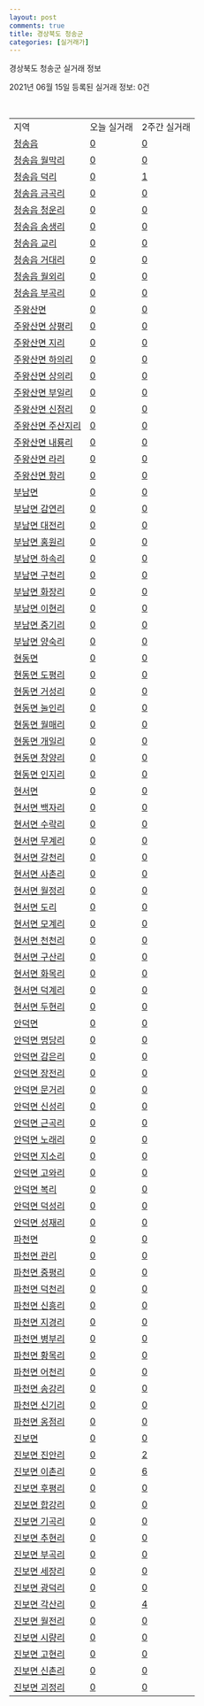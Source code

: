 ```yaml
---
layout: post
comments: true
title: 경상북도 청송군
categories: [실거래가]
---
```


경상북도 청송군 실거래 정보

2021년 06월 15일 등록된 실거래 정보: 0건

<script type="text/javascript">
  google.charts.load('current', {'packages':['corechart']});
  google.charts.setOnLoadCallback(drawChart);

  function drawChart() {
    var data = google.visualization.arrayToDataTable([['거래일', '매매', '전월세', '전매'], ['2021-02', 1, 1, 0], ['2021-03', 1, 0, 0], ['2021-04', 1, 0, 0]]);

    var options = {
      title: '최근 2개월간 거래량 추이',
      legend: { position: 'bottom' }
    };

    var chart = new google.visualization.LineChart(document.getElementById('columnchart_material'));
    chart.draw(data, (options));
  }
</script>

<div id="columnchart_material" style="width: 450px; margin-left: -35px"></div>
<br>
<table class="sortable">
  <tr>
    <td>지역</td>
    <td>오늘 실거래</td>
    <td>2주간 실거래</td>
  </tr>

  
  <tr class="item">
    <td><a href="4775025000.html">청송읍</a></td>
    <td><a href="4775025000.html">0</a></td>
    <td><a href="4775025000.html">0</a></td>
  </tr>
    

  <tr class="item">
    <td><a href="4775025021.html">청송읍 월막리</a></td>
    <td><a href="4775025021.html">0</a></td>
    <td><a href="4775025021.html">0</a></td>
  </tr>
    

  <tr class="item">
    <td><a href="4775025022.html">청송읍 덕리</a></td>
    <td><a href="4775025022.html">0</a></td>
    <td><a href="4775025022.html">1</a></td>
  </tr>
    

  <tr class="item">
    <td><a href="4775025023.html">청송읍 금곡리</a></td>
    <td><a href="4775025023.html">0</a></td>
    <td><a href="4775025023.html">0</a></td>
  </tr>
    

  <tr class="item">
    <td><a href="4775025024.html">청송읍 청운리</a></td>
    <td><a href="4775025024.html">0</a></td>
    <td><a href="4775025024.html">0</a></td>
  </tr>
    

  <tr class="item">
    <td><a href="4775025025.html">청송읍 송생리</a></td>
    <td><a href="4775025025.html">0</a></td>
    <td><a href="4775025025.html">0</a></td>
  </tr>
    

  <tr class="item">
    <td><a href="4775025026.html">청송읍 교리</a></td>
    <td><a href="4775025026.html">0</a></td>
    <td><a href="4775025026.html">0</a></td>
  </tr>
    

  <tr class="item">
    <td><a href="4775025027.html">청송읍 거대리</a></td>
    <td><a href="4775025027.html">0</a></td>
    <td><a href="4775025027.html">0</a></td>
  </tr>
    

  <tr class="item">
    <td><a href="4775025028.html">청송읍 월외리</a></td>
    <td><a href="4775025028.html">0</a></td>
    <td><a href="4775025028.html">0</a></td>
  </tr>
    

  <tr class="item">
    <td><a href="4775025029.html">청송읍 부곡리</a></td>
    <td><a href="4775025029.html">0</a></td>
    <td><a href="4775025029.html">0</a></td>
  </tr>
    

  <tr class="item">
    <td><a href="4775031500.html">주왕산면</a></td>
    <td><a href="4775031500.html">0</a></td>
    <td><a href="4775031500.html">0</a></td>
  </tr>
    

  <tr class="item">
    <td><a href="4775031521.html">주왕산면 상평리</a></td>
    <td><a href="4775031521.html">0</a></td>
    <td><a href="4775031521.html">0</a></td>
  </tr>
    

  <tr class="item">
    <td><a href="4775031522.html">주왕산면 지리</a></td>
    <td><a href="4775031522.html">0</a></td>
    <td><a href="4775031522.html">0</a></td>
  </tr>
    

  <tr class="item">
    <td><a href="4775031523.html">주왕산면 하의리</a></td>
    <td><a href="4775031523.html">0</a></td>
    <td><a href="4775031523.html">0</a></td>
  </tr>
    

  <tr class="item">
    <td><a href="4775031524.html">주왕산면 상의리</a></td>
    <td><a href="4775031524.html">0</a></td>
    <td><a href="4775031524.html">0</a></td>
  </tr>
    

  <tr class="item">
    <td><a href="4775031525.html">주왕산면 부일리</a></td>
    <td><a href="4775031525.html">0</a></td>
    <td><a href="4775031525.html">0</a></td>
  </tr>
    

  <tr class="item">
    <td><a href="4775031526.html">주왕산면 신점리</a></td>
    <td><a href="4775031526.html">0</a></td>
    <td><a href="4775031526.html">0</a></td>
  </tr>
    

  <tr class="item">
    <td><a href="4775031527.html">주왕산면 주산지리</a></td>
    <td><a href="4775031527.html">0</a></td>
    <td><a href="4775031527.html">0</a></td>
  </tr>
    

  <tr class="item">
    <td><a href="4775031528.html">주왕산면 내룡리</a></td>
    <td><a href="4775031528.html">0</a></td>
    <td><a href="4775031528.html">0</a></td>
  </tr>
    

  <tr class="item">
    <td><a href="4775031529.html">주왕산면 라리</a></td>
    <td><a href="4775031529.html">0</a></td>
    <td><a href="4775031529.html">0</a></td>
  </tr>
    

  <tr class="item">
    <td><a href="4775031530.html">주왕산면 항리</a></td>
    <td><a href="4775031530.html">0</a></td>
    <td><a href="4775031530.html">0</a></td>
  </tr>
    

  <tr class="item">
    <td><a href="4775032000.html">부남면</a></td>
    <td><a href="4775032000.html">0</a></td>
    <td><a href="4775032000.html">0</a></td>
  </tr>
    

  <tr class="item">
    <td><a href="4775032030.html">부남면 감연리</a></td>
    <td><a href="4775032030.html">0</a></td>
    <td><a href="4775032030.html">0</a></td>
  </tr>
    

  <tr class="item">
    <td><a href="4775032031.html">부남면 대전리</a></td>
    <td><a href="4775032031.html">0</a></td>
    <td><a href="4775032031.html">0</a></td>
  </tr>
    

  <tr class="item">
    <td><a href="4775032032.html">부남면 홍원리</a></td>
    <td><a href="4775032032.html">0</a></td>
    <td><a href="4775032032.html">0</a></td>
  </tr>
    

  <tr class="item">
    <td><a href="4775032033.html">부남면 하속리</a></td>
    <td><a href="4775032033.html">0</a></td>
    <td><a href="4775032033.html">0</a></td>
  </tr>
    

  <tr class="item">
    <td><a href="4775032034.html">부남면 구천리</a></td>
    <td><a href="4775032034.html">0</a></td>
    <td><a href="4775032034.html">0</a></td>
  </tr>
    

  <tr class="item">
    <td><a href="4775032035.html">부남면 화장리</a></td>
    <td><a href="4775032035.html">0</a></td>
    <td><a href="4775032035.html">0</a></td>
  </tr>
    

  <tr class="item">
    <td><a href="4775032036.html">부남면 이현리</a></td>
    <td><a href="4775032036.html">0</a></td>
    <td><a href="4775032036.html">0</a></td>
  </tr>
    

  <tr class="item">
    <td><a href="4775032037.html">부남면 중기리</a></td>
    <td><a href="4775032037.html">0</a></td>
    <td><a href="4775032037.html">0</a></td>
  </tr>
    

  <tr class="item">
    <td><a href="4775032038.html">부남면 양숙리</a></td>
    <td><a href="4775032038.html">0</a></td>
    <td><a href="4775032038.html">0</a></td>
  </tr>
    

  <tr class="item">
    <td><a href="4775033000.html">현동면</a></td>
    <td><a href="4775033000.html">0</a></td>
    <td><a href="4775033000.html">0</a></td>
  </tr>
    

  <tr class="item">
    <td><a href="4775033028.html">현동면 도평리</a></td>
    <td><a href="4775033028.html">0</a></td>
    <td><a href="4775033028.html">0</a></td>
  </tr>
    

  <tr class="item">
    <td><a href="4775033029.html">현동면 거성리</a></td>
    <td><a href="4775033029.html">0</a></td>
    <td><a href="4775033029.html">0</a></td>
  </tr>
    

  <tr class="item">
    <td><a href="4775033030.html">현동면 눌인리</a></td>
    <td><a href="4775033030.html">0</a></td>
    <td><a href="4775033030.html">0</a></td>
  </tr>
    

  <tr class="item">
    <td><a href="4775033031.html">현동면 월매리</a></td>
    <td><a href="4775033031.html">0</a></td>
    <td><a href="4775033031.html">0</a></td>
  </tr>
    

  <tr class="item">
    <td><a href="4775033032.html">현동면 개일리</a></td>
    <td><a href="4775033032.html">0</a></td>
    <td><a href="4775033032.html">0</a></td>
  </tr>
    

  <tr class="item">
    <td><a href="4775033033.html">현동면 창양리</a></td>
    <td><a href="4775033033.html">0</a></td>
    <td><a href="4775033033.html">0</a></td>
  </tr>
    

  <tr class="item">
    <td><a href="4775033034.html">현동면 인지리</a></td>
    <td><a href="4775033034.html">0</a></td>
    <td><a href="4775033034.html">0</a></td>
  </tr>
    

  <tr class="item">
    <td><a href="4775034000.html">현서면</a></td>
    <td><a href="4775034000.html">0</a></td>
    <td><a href="4775034000.html">0</a></td>
  </tr>
    

  <tr class="item">
    <td><a href="4775034034.html">현서면 백자리</a></td>
    <td><a href="4775034034.html">0</a></td>
    <td><a href="4775034034.html">0</a></td>
  </tr>
    

  <tr class="item">
    <td><a href="4775034035.html">현서면 수락리</a></td>
    <td><a href="4775034035.html">0</a></td>
    <td><a href="4775034035.html">0</a></td>
  </tr>
    

  <tr class="item">
    <td><a href="4775034036.html">현서면 무계리</a></td>
    <td><a href="4775034036.html">0</a></td>
    <td><a href="4775034036.html">0</a></td>
  </tr>
    

  <tr class="item">
    <td><a href="4775034037.html">현서면 갈천리</a></td>
    <td><a href="4775034037.html">0</a></td>
    <td><a href="4775034037.html">0</a></td>
  </tr>
    

  <tr class="item">
    <td><a href="4775034038.html">현서면 사촌리</a></td>
    <td><a href="4775034038.html">0</a></td>
    <td><a href="4775034038.html">0</a></td>
  </tr>
    

  <tr class="item">
    <td><a href="4775034039.html">현서면 월정리</a></td>
    <td><a href="4775034039.html">0</a></td>
    <td><a href="4775034039.html">0</a></td>
  </tr>
    

  <tr class="item">
    <td><a href="4775034040.html">현서면 도리</a></td>
    <td><a href="4775034040.html">0</a></td>
    <td><a href="4775034040.html">0</a></td>
  </tr>
    

  <tr class="item">
    <td><a href="4775034041.html">현서면 모계리</a></td>
    <td><a href="4775034041.html">0</a></td>
    <td><a href="4775034041.html">0</a></td>
  </tr>
    

  <tr class="item">
    <td><a href="4775034042.html">현서면 천천리</a></td>
    <td><a href="4775034042.html">0</a></td>
    <td><a href="4775034042.html">0</a></td>
  </tr>
    

  <tr class="item">
    <td><a href="4775034043.html">현서면 구산리</a></td>
    <td><a href="4775034043.html">0</a></td>
    <td><a href="4775034043.html">0</a></td>
  </tr>
    

  <tr class="item">
    <td><a href="4775034044.html">현서면 화목리</a></td>
    <td><a href="4775034044.html">0</a></td>
    <td><a href="4775034044.html">0</a></td>
  </tr>
    

  <tr class="item">
    <td><a href="4775034045.html">현서면 덕계리</a></td>
    <td><a href="4775034045.html">0</a></td>
    <td><a href="4775034045.html">0</a></td>
  </tr>
    

  <tr class="item">
    <td><a href="4775034046.html">현서면 두현리</a></td>
    <td><a href="4775034046.html">0</a></td>
    <td><a href="4775034046.html">0</a></td>
  </tr>
    

  <tr class="item">
    <td><a href="4775035000.html">안덕면</a></td>
    <td><a href="4775035000.html">0</a></td>
    <td><a href="4775035000.html">0</a></td>
  </tr>
    

  <tr class="item">
    <td><a href="4775035033.html">안덕면 명당리</a></td>
    <td><a href="4775035033.html">0</a></td>
    <td><a href="4775035033.html">0</a></td>
  </tr>
    

  <tr class="item">
    <td><a href="4775035034.html">안덕면 감은리</a></td>
    <td><a href="4775035034.html">0</a></td>
    <td><a href="4775035034.html">0</a></td>
  </tr>
    

  <tr class="item">
    <td><a href="4775035035.html">안덕면 장전리</a></td>
    <td><a href="4775035035.html">0</a></td>
    <td><a href="4775035035.html">0</a></td>
  </tr>
    

  <tr class="item">
    <td><a href="4775035036.html">안덕면 문거리</a></td>
    <td><a href="4775035036.html">0</a></td>
    <td><a href="4775035036.html">0</a></td>
  </tr>
    

  <tr class="item">
    <td><a href="4775035037.html">안덕면 신성리</a></td>
    <td><a href="4775035037.html">0</a></td>
    <td><a href="4775035037.html">0</a></td>
  </tr>
    

  <tr class="item">
    <td><a href="4775035038.html">안덕면 근곡리</a></td>
    <td><a href="4775035038.html">0</a></td>
    <td><a href="4775035038.html">0</a></td>
  </tr>
    

  <tr class="item">
    <td><a href="4775035039.html">안덕면 노래리</a></td>
    <td><a href="4775035039.html">0</a></td>
    <td><a href="4775035039.html">0</a></td>
  </tr>
    

  <tr class="item">
    <td><a href="4775035040.html">안덕면 지소리</a></td>
    <td><a href="4775035040.html">0</a></td>
    <td><a href="4775035040.html">0</a></td>
  </tr>
    

  <tr class="item">
    <td><a href="4775035041.html">안덕면 고와리</a></td>
    <td><a href="4775035041.html">0</a></td>
    <td><a href="4775035041.html">0</a></td>
  </tr>
    

  <tr class="item">
    <td><a href="4775035042.html">안덕면 복리</a></td>
    <td><a href="4775035042.html">0</a></td>
    <td><a href="4775035042.html">0</a></td>
  </tr>
    

  <tr class="item">
    <td><a href="4775035043.html">안덕면 덕성리</a></td>
    <td><a href="4775035043.html">0</a></td>
    <td><a href="4775035043.html">0</a></td>
  </tr>
    

  <tr class="item">
    <td><a href="4775035044.html">안덕면 성재리</a></td>
    <td><a href="4775035044.html">0</a></td>
    <td><a href="4775035044.html">0</a></td>
  </tr>
    

  <tr class="item">
    <td><a href="4775036000.html">파천면</a></td>
    <td><a href="4775036000.html">0</a></td>
    <td><a href="4775036000.html">0</a></td>
  </tr>
    

  <tr class="item">
    <td><a href="4775036032.html">파천면 관리</a></td>
    <td><a href="4775036032.html">0</a></td>
    <td><a href="4775036032.html">0</a></td>
  </tr>
    

  <tr class="item">
    <td><a href="4775036033.html">파천면 중평리</a></td>
    <td><a href="4775036033.html">0</a></td>
    <td><a href="4775036033.html">0</a></td>
  </tr>
    

  <tr class="item">
    <td><a href="4775036034.html">파천면 덕천리</a></td>
    <td><a href="4775036034.html">0</a></td>
    <td><a href="4775036034.html">0</a></td>
  </tr>
    

  <tr class="item">
    <td><a href="4775036035.html">파천면 신흥리</a></td>
    <td><a href="4775036035.html">0</a></td>
    <td><a href="4775036035.html">0</a></td>
  </tr>
    

  <tr class="item">
    <td><a href="4775036036.html">파천면 지경리</a></td>
    <td><a href="4775036036.html">0</a></td>
    <td><a href="4775036036.html">0</a></td>
  </tr>
    

  <tr class="item">
    <td><a href="4775036037.html">파천면 병부리</a></td>
    <td><a href="4775036037.html">0</a></td>
    <td><a href="4775036037.html">0</a></td>
  </tr>
    

  <tr class="item">
    <td><a href="4775036038.html">파천면 황목리</a></td>
    <td><a href="4775036038.html">0</a></td>
    <td><a href="4775036038.html">0</a></td>
  </tr>
    

  <tr class="item">
    <td><a href="4775036039.html">파천면 어천리</a></td>
    <td><a href="4775036039.html">0</a></td>
    <td><a href="4775036039.html">0</a></td>
  </tr>
    

  <tr class="item">
    <td><a href="4775036040.html">파천면 송강리</a></td>
    <td><a href="4775036040.html">0</a></td>
    <td><a href="4775036040.html">0</a></td>
  </tr>
    

  <tr class="item">
    <td><a href="4775036041.html">파천면 신기리</a></td>
    <td><a href="4775036041.html">0</a></td>
    <td><a href="4775036041.html">0</a></td>
  </tr>
    

  <tr class="item">
    <td><a href="4775036042.html">파천면 옹점리</a></td>
    <td><a href="4775036042.html">0</a></td>
    <td><a href="4775036042.html">0</a></td>
  </tr>
    

  <tr class="item">
    <td><a href="4775037000.html">진보면</a></td>
    <td><a href="4775037000.html">0</a></td>
    <td><a href="4775037000.html">0</a></td>
  </tr>
    

  <tr class="item">
    <td><a href="4775037036.html">진보면 진안리</a></td>
    <td><a href="4775037036.html">0</a></td>
    <td><a href="4775037036.html">2</a></td>
  </tr>
    

  <tr class="item">
    <td><a href="4775037037.html">진보면 이촌리</a></td>
    <td><a href="4775037037.html">0</a></td>
    <td><a href="4775037037.html">6</a></td>
  </tr>
    

  <tr class="item">
    <td><a href="4775037038.html">진보면 후평리</a></td>
    <td><a href="4775037038.html">0</a></td>
    <td><a href="4775037038.html">0</a></td>
  </tr>
    

  <tr class="item">
    <td><a href="4775037039.html">진보면 합강리</a></td>
    <td><a href="4775037039.html">0</a></td>
    <td><a href="4775037039.html">0</a></td>
  </tr>
    

  <tr class="item">
    <td><a href="4775037040.html">진보면 기곡리</a></td>
    <td><a href="4775037040.html">0</a></td>
    <td><a href="4775037040.html">0</a></td>
  </tr>
    

  <tr class="item">
    <td><a href="4775037041.html">진보면 추현리</a></td>
    <td><a href="4775037041.html">0</a></td>
    <td><a href="4775037041.html">0</a></td>
  </tr>
    

  <tr class="item">
    <td><a href="4775037042.html">진보면 부곡리</a></td>
    <td><a href="4775037042.html">0</a></td>
    <td><a href="4775037042.html">0</a></td>
  </tr>
    

  <tr class="item">
    <td><a href="4775037043.html">진보면 세장리</a></td>
    <td><a href="4775037043.html">0</a></td>
    <td><a href="4775037043.html">0</a></td>
  </tr>
    

  <tr class="item">
    <td><a href="4775037044.html">진보면 광덕리</a></td>
    <td><a href="4775037044.html">0</a></td>
    <td><a href="4775037044.html">0</a></td>
  </tr>
    

  <tr class="item">
    <td><a href="4775037045.html">진보면 각산리</a></td>
    <td><a href="4775037045.html">0</a></td>
    <td><a href="4775037045.html">4</a></td>
  </tr>
    

  <tr class="item">
    <td><a href="4775037046.html">진보면 월전리</a></td>
    <td><a href="4775037046.html">0</a></td>
    <td><a href="4775037046.html">0</a></td>
  </tr>
    

  <tr class="item">
    <td><a href="4775037047.html">진보면 시량리</a></td>
    <td><a href="4775037047.html">0</a></td>
    <td><a href="4775037047.html">0</a></td>
  </tr>
    

  <tr class="item">
    <td><a href="4775037048.html">진보면 고현리</a></td>
    <td><a href="4775037048.html">0</a></td>
    <td><a href="4775037048.html">0</a></td>
  </tr>
    

  <tr class="item">
    <td><a href="4775037049.html">진보면 신촌리</a></td>
    <td><a href="4775037049.html">0</a></td>
    <td><a href="4775037049.html">0</a></td>
  </tr>
    

  <tr class="item">
    <td><a href="4775037050.html">진보면 괴정리</a></td>
    <td><a href="4775037050.html">0</a></td>
    <td><a href="4775037050.html">0</a></td>
  </tr>
    


</table>


    